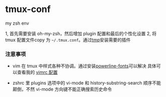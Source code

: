 # tmux-conf
my zsh env

1, 首先需要安装 oh-my-zsh，然后增加 plugin 配置和最后的个性化设置
2, 将tmux 配置文件copy 为 `~/.tmux.conf`。通过[tmp](https://github.com/tmux-plugins/tpm)安装需要的插件

### 注意事项

- vim 在 tmux 中样式各种不协调。通过安装[powerline-fonts](https://github.com/powerline/fonts)可以解决
具体可以查看我的 [vimrc 配置](https://github.com/boyaziqi/vimrc_config)

- zshrc 里 plugins 选项中的 vi-mode 和 history-substring-search 顺序不能颠倒，不然 vi-mode 方向键不能正确搜索历史命令
